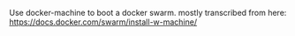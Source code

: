 Use docker-machine to boot a docker swarm.
mostly transcribed from here:
https://docs.docker.com/swarm/install-w-machine/
